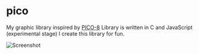 # pico
My graphic library inspired by [PICO-8](https://www.lexaloffle.com/pico-8.php) Library is written in C and JavaScript (experimental stage)
I create this library for fun.

![Screenshot](https://imgur.com/ii7sn19.png)
